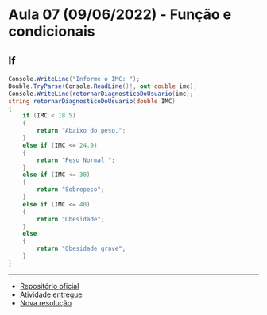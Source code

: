 # Aula 07 (09/06/2022) - Função e condicionais

## If

```c#
Console.WriteLine("Informe o IMC: ");
Double.TryParse(Console.ReadLine()!, out double imc);
Console.WriteLine(retornarDiagnosticoDoUsuario(imc);
string retornarDiagnosticoDoUsuario(double IMC)
{
    if (IMC < 18.5)
    {
        return "Abaixo do peso.";
    }
    else if (IMC <= 24.9)
    {
        return "Peso Normal.";
    }
    else if (IMC <= 30)
    {
        return "Sobrepeso";
    }
    else if (IMC <= 40)
    {
        return "Obesidade";
    }
    else
    {
        return "Obesidade grave";
    }
}
```

---

- [Repositório oficial](https://github.com/wssantanna/mercado-eletr-nico-0522cdmencn01bred/blob/main/07/README.md)
- [Atividade entregue](https://github.com/mairaholi/aula07-funcoes_e_condicionais)
- [Nova resolução](./Atividade07/)
